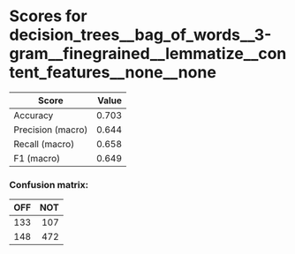 # Scores for decision_trees__bag_of_words__3-gram__finegrained__lemmatize__content_features__none__none
|      Score      |Value|
|-----------------|----:|
|Accuracy         |0.703|
|Precision (macro)|0.644|
|Recall (macro)   |0.658|
|F1 (macro)       |0.649|

### Confusion matrix:
|OFF|NOT|
|--:|--:|
|133|107|
|148|472|
